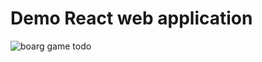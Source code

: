 # Demo React web application

![boarg game todo](https://github.com/paolomococci/webapp-workshop/blob/master/screenshots/board-game02.png)
